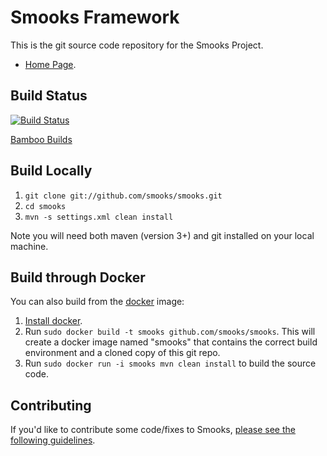 # Smooks Framework

This is the git source code repository for the Smooks Project.

* [Home Page][1].

## Build Status

[![Build Status](https://travis-ci.org/smooks/smooks.svg?branch=master)](https://travis-ci.org/smooks/smooks)

[Bamboo Builds][3]

## Build Locally

1.  `git clone git://github.com/smooks/smooks.git`
2.  `cd smooks`
3.  `mvn -s settings.xml clean install`

Note you will need both maven (version 3+) and git installed on your local machine. 

## Build through Docker

You can also build from the [docker](docker.io) image:

1. [Install docker](https://www.docker.io/gettingstarted/).
2. Run `sudo docker build -t smooks github.com/smooks/smooks`.  This will create a docker image named "smooks" that contains the correct build environment and a cloned copy of this git repo.
3. Run `sudo docker run -i smooks mvn clean install` to build the source code.

## Contributing

If you'd like to contribute some code/fixes to Smooks, [please see the following guidelines][2].

[1]: http://www.smooks.org
[2]: http://www.smooks.org/mediawiki/index.php?title=Code_Contribution_Guide
[3]: https://bamboo-ci.codehaus.org/browse/MILYN
